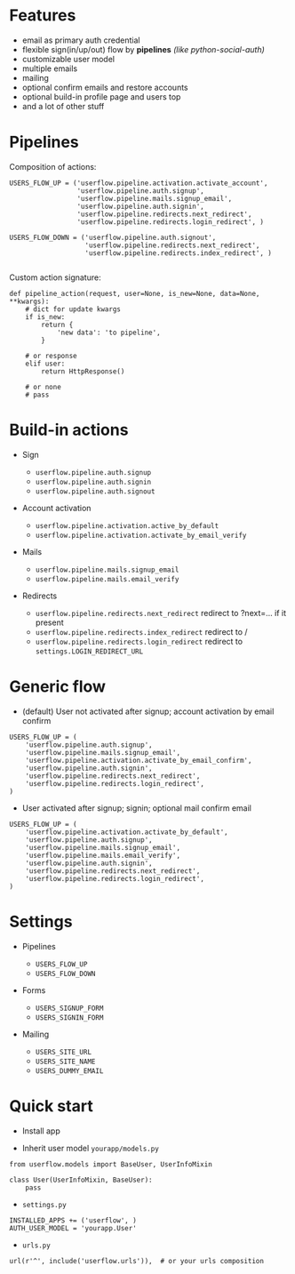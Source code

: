 Features
========

* email as primary auth credential
* flexible sign(in/up/out) flow by **pipelines** *(like python-social-auth)*
* customizable user model
* multiple emails
* mailing
* optional confirm emails and restore accounts
* optional build-in profile page and users top
* and a lot of other stuff


Pipelines
=========

Composition of actions:

```
USERS_FLOW_UP = ('userflow.pipeline.activation.activate_account',
                 'userflow.pipeline.auth.signup',
                 'userflow.pipeline.mails.signup_email',
                 'userflow.pipeline.auth.signin',
                 'userflow.pipeline.redirects.next_redirect',
                 'userflow.pipeline.redirects.login_redirect', )
                 
USERS_FLOW_DOWN = ('userflow.pipeline.auth.signout',
                   'userflow.pipeline.redirects.next_redirect',
                   'userflow.pipeline.redirects.index_redirect', )
                   
```

Custom action signature:

```
def pipeline_action(request, user=None, is_new=None, data=None, **kwargs):
    # dict for update kwargs
    if is_new:
        return {
            'new data': 'to pipeline',
        }

    # or response
    elif user:
        return HttpResponse()

    # or none
    # pass
```


Build-in actions
================

- Sign

    * `userflow.pipeline.auth.signup`
    * `userflow.pipeline.auth.signin`
    * `userflow.pipeline.auth.signout`

- Account activation

    * `userflow.pipeline.activation.active_by_default`
    * `userflow.pipeline.activation.activate_by_email_verify`

- Mails

    * `userflow.pipeline.mails.signup_email`
    * `userflow.pipeline.mails.email_verify`

- Redirects

    * `userflow.pipeline.redirects.next_redirect` redirect to ?next=… if it present
    * `userflow.pipeline.redirects.index_redirect` redirect to /
    * `userflow.pipeline.redirects.login_redirect` redirect to `settings.LOGIN_REDIRECT_URL`


Generic flow
============

- (default) User not activated after signup; account activation by email confirm 

```
USERS_FLOW_UP = (
    'userflow.pipeline.auth.signup',
    'userflow.pipeline.mails.signup_email',
    'userflow.pipeline.activation.activate_by_email_confirm',
    'userflow.pipeline.auth.signin',
    'userflow.pipeline.redirects.next_redirect',
    'userflow.pipeline.redirects.login_redirect',
)
```

- User activated after signup; signin; optional mail confirm email

```
USERS_FLOW_UP = (
    'userflow.pipeline.activation.activate_by_default',
    'userflow.pipeline.auth.signup',
    'userflow.pipeline.mails.signup_email',
    'userflow.pipeline.mails.email_verify',
    'userflow.pipeline.auth.signin',
    'userflow.pipeline.redirects.next_redirect',
    'userflow.pipeline.redirects.login_redirect',
)
```


Settings
========

* Pipelines

    - `USERS_FLOW_UP`
    - `USERS_FLOW_DOWN`

* Forms

    - `USERS_SIGNUP_FORM`
    - `USERS_SIGNIN_FORM`

* Mailing

    - `USERS_SITE_URL`
    - `USERS_SITE_NAME`
    - `USERS_DUMMY_EMAIL`

Quick start
===========

* Install app

* Inherit user model `yourapp/models.py`

```
from userflow.models import BaseUser, UserInfoMixin

class User(UserInfoMixin, BaseUser):
    pass
```

* `settings.py`

```
INSTALLED_APPS += ('userflow', )
AUTH_USER_MODEL = 'yourapp.User' 
```

* `urls.py`

```
url(r'^', include('userflow.urls')),  # or your urls composition 
```
